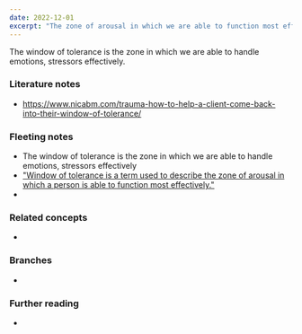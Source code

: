 ```yaml
---
date: 2022-12-01
excerpt: "The zone of arousal in which we are able to function most effectively"
---
```

The window of tolerance is the zone in which we are able to handle emotions, stressors effectively. 

### Literature notes
- https://www.nicabm.com/trauma-how-to-help-a-client-come-back-into-their-window-of-tolerance/

### Fleeting notes
- The window of tolerance is the zone in which we are able to handle emotions, stressors effectively
- ["Window of tolerance is a term used to describe the zone of arousal in which a person is able to function most effectively."](https://www.goodtherapy.org/blog/psychpedia/window-of-tolerance )
- 

### Related concepts
- 

### Branches
- 

### Further reading
- 